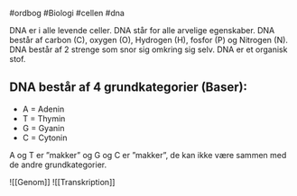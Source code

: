 #ordbog #Biologi #cellen #dna 

DNA er i alle levende celler. DNA står for alle arvelige egenskaber. DNA består af carbon (C), oxygen (O), Hydrogen (H), fosfor (P) og Nitrogen (N). DNA består af 2 strenge som snor sig omkring sig selv. DNA er et organisk stof.

## DNA består af 4 grundkategorier (Baser):

-   A = Adenin
-   T = Thymin
-   G = Gyanin
-   C = Cytonin

A og T er ”makker” og G og C er ”makker”, de kan ikke være sammen med de andre grundkategorier.


![[Genom]]
![[Transkription]]
